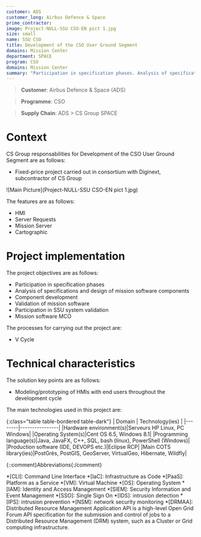 ```yaml
---
customer: ADS
customer_long: Airbus Defence & Space
prime_contractor: 
image: Project-NULL-SSU CSO-EN pict 1.jpg
size: small
name: SSU CSO
title: Development of the CSO User Ground Segment
domains: Mission Center
department: SPACE
program: CSO
domains: Mission Center
summary: "Participation in specification phases. Analysis of specifications and design of mission software components. Component development. Validation of mission software. Participation in SSU system validation. Mission software MCO"
---
```


> __Customer__\: Airbus Defence & Space (ADS)

> __Programme__\: CSO

> __Supply Chain__\: ADS >  CS Group SPACE


# Context


CS Group responsabilities for Development of the CSO User Ground Segment are as follows:
* Fixed-price project carried out in consortium with Diginext, subcontractor of CS Group

![Main Picture](Project-NULL-SSU CSO-EN pict 1.jpg)

The features are as follows:
* HMI
* Server Requests
* Mission Server 
* Cartographic

# Project implementation

The project objectives are as follows:
* Participation in specification phases
* Analysis of specifications and design of mission software components
* Component development
* Validation of mission software
* Participation in SSU system validation
* Mission software MCO

The processes for carrying out the project are:
* V Cycle

# Technical characteristics

The solution key points are as follows:
* Modeling/prototyping of HMIs with end users throughout the development cycle



The main technologies used in this project are:

{:class="table table-bordered table-dark"}
| Domain | Technology(ies) |
|--------|----------------|
|Hardware environment(s)|Serveurs HP Linux, PC Windows|
|Operating System(s)|Cent OS 6.5, Windows 8.1|
|Programming language(s)|Java, JavaFX, C++, SQL, bash (linux), PowerShell (Windows)|
|Production software (IDE, DEVOPS etc.)|Eclipse RCP|
|Main COTS library(ies)|PostGrès, PostGIS, GeoServer, VirtualGeo, Hibernate, Wildfly|



{::comment}Abbreviations{:/comment}

*[CLI]: Command Line Interface
*[IaC]: Infrastructure as Code
*[PaaS]: Platform as a Service
*[VM]: Virtual Machine
*[OS]: Operating System
*[IAM]: Identity and Access Management
*[SIEM]: Security Information and Event Management
*[SSO]: Single Sign On
*[IDS]: intrusion detection
*[IPS]: intrusion prevention
*[NSM]: network security monitoring
*[DRMAA]: Distributed Resource Management Application API is a high-level Open Grid Forum API specification for the submission and control of jobs to a Distributed Resource Management (DRM) system, such as a Cluster or Grid computing infrastructure.
